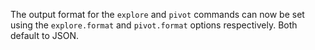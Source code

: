 The output format for the `explore` and `pivot` commands can now be set using
the `explore.format` and `pivot.format` options respectively. Both default to
JSON.
